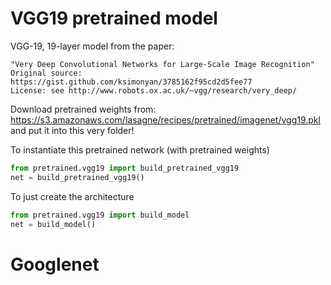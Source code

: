 # VGG19 pretrained model

VGG-19, 19-layer model from the paper:
```
"Very Deep Convolutional Networks for Large-Scale Image Recognition"
Original source: https://gist.github.com/ksimonyan/3785162f95cd2d5fee77
License: see http://www.robots.ox.ac.uk/~vgg/research/very_deep/
```

Download pretrained weights from:
https://s3.amazonaws.com/lasagne/recipes/pretrained/imagenet/vgg19.pkl
and put it into this very folder!

To instantiate this pretrained network (with pretrained weights)
```python
from pretrained.vgg19 import build_pretrained_vgg19
net = build_pretrained_vgg19()
```

To just create the architecture
```python
from pretrained.vgg19 import build_model
net = build_model()
```

# Googlenet

